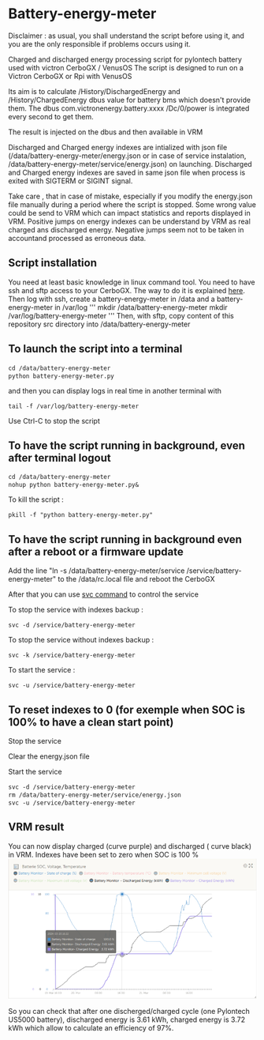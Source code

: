 # Battery-energy-meter

Disclaimer : as usual, you shall understand the script before using it, and you are the only responsible if problems occurs using it.

Charged and discharged energy processing script for pylontech battery used with victron CerboGX / VenusOS 
The script is designed to run on a Victron CerboGX or Rpi with VenusOS

Its aim is to calculate /History/DischargedEnergy and /History/ChargedEnergy dbus value for battery bms which doesn't provide them. The dbus com.victronenergy.battery.xxxx /Dc/0/power is integrated every second to get them.

The result is injected on the dbus and then available in VRM

Discharged and Charged energy indexes are intialized with json file (/data/battery-energy-meter/energy.json or in case of service instalation, /data/battery-energy-meter/service/energy.json) on launching.
Discharged and Charged energy indexes are saved in same json file when process is exited with SIGTERM or SIGINT signal.

Take care , that in case of mistake, especially if you modify the energy.json file manually during a period where the script is stopped. Some wrong value could be send to VRM which can impact statistics and reports displayed in VRM. Positive jumps on energy indexes can be understand by VRM as real charged ans discharged energy. Negative jumps seem not to be taken in accountand processed as erroneous data.

## Script installation

You need at least basic knowledge in linux command tool.
You need to have ssh and sftp access to your CerboGX. The way to do it is explained [here](https://www.victronenergy.com/live/ccgx:root_access).
Then log with ssh, create a battery-energy-meter in /data and a battery-energy-meter in /var/log
'''
mkdir /data/battery-energy-meter
mkdir /var/log/battery-energy-meter
'''
Then, with sftp, copy content of this repository src directory into /data/battery-energy-meter

## To launch the script into a terminal
```
cd /data/battery-energy-meter
python battery-energy-meter.py
```
and then you can display logs in real time in another terminal with
```
tail -f /var/log/battery-energy-meter
```
Use Ctrl-C to stop the script

## To have the script running in background, even after terminal logout
```
cd /data/battery-energy-meter
nohup python battery-energy-meter.py&
```

To kill the script :
```
pkill -f "python battery-energy-meter.py"
```

## To have the script running in background even after a reboot or a firmware update

Add the line "ln -s /data/battery-energy-meter/service /service/battery-energy-meter" to the /data/rc.local file and reboot the CerboGX

After that you can use [svc command](https://cr.yp.to/daemontools/svc.html) to control the service

To stop the service with indexes backup :
```
svc -d /service/battery-energy-meter
```
To stop the service without indexes backup :
```
svc -k /service/battery-energy-meter
```
To start the service :
```
svc -u /service/battery-energy-meter
```

## To reset indexes to 0 (for exemple when SOC is 100% to have a clean start point)
Stop the service

Clear the energy.json file

Start the service
```
svc -d /service/battery-energy-meter
rm /data/battery-energy-meter/service/energy.json
svc -u /service/battery-energy-meter
```


## VRM result

You can now display charged (curve purple) and discharged ( curve black) in VRM. Indexes have been set to zero when SOC is 100 %
![VRM graph](ReadMeImages/BatteryEnergies.png)

So you can check that after one discherged/charged cycle (one Pylontech US5000 battery), discharged energy is 3.61 kWh, charged energy is 3.72 kWh which allow to calculate an efficiency of 97%.
